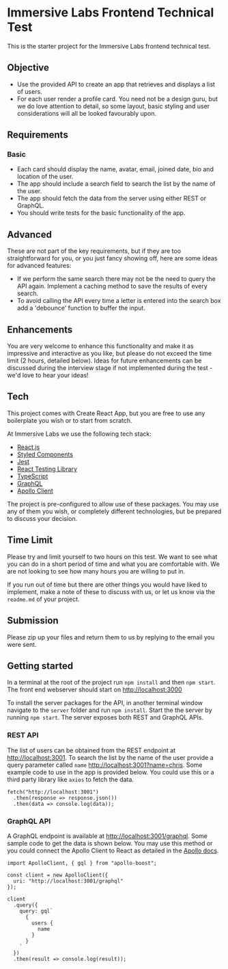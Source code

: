 # Immersive Labs Frontend Technical Test

This is the starter project for the Immersive Labs frontend technical test.

## Objective

- Use the provided API to create an app that retrieves and displays a list of users.
- For each user render a profile card. You need not be a design guru, but we do love attention to detail, so some layout, basic styling and user considerations will all be looked favourably upon.

## Requirements

### Basic

- Each card should display the name, avatar, email, joined date, bio and location of the user.
- The app should include a search field to search the list by the name of the user.
- The app should fetch the data from the server using either REST or GraphQL.
- You should write tests for the basic functionality of the app.

## Advanced

These are not part of the key requirements, but if they are too straightforward for you, or you just fancy showing off, here are some ideas for advanced features:

- If we perform the same search there may not be the need to query the API again. Implement a caching method to save the results of every search.
- To avoid calling the API every time a letter is entered into the search box add a 'debounce' function to buffer the input.

## Enhancements

You are very welcome to enhance this functionality and make it as impressive and interactive as you like, but please do not exceed the time limit (2 hours, detailed below). Ideas for future enhancements can be discussed during the interview stage if not implemented during the test - we'd love to hear your ideas!

## Tech

This project comes with Create React App, but you are free to use any boilerplate you wish or to start from scratch.

At Immersive Labs we use the following tech stack:

- [React.js](https://facebook.github.io/react/)
- [Styled Components](https://github.com/styled-components/styled-components)
- [Jest](https://facebook.github.io/jest/)
- [React Testing Library](https://testing-library.com)
- [TypeScript](https://www.typescriptlang.org/)
- [GraphQL](https://graphql.org/)
- [Apollo Client](https://www.apollographql.com/)

The project is pre-configured to allow use of these packages. You may use any of them you wish, or completely different technologies, but be prepared to discuss your decision.

## Time Limit

Please try and limit yourself to two hours on this test. We want to see what you can do in a short period of time and what you are comfortable with. We are not looking to see how many hours you are willing to put in.

If you run out of time but there are other things you would have liked to implement, make a note of these to discuss with us, or let us know via the `readme.md` of your project.

## Submission

Please zip up your files and return them to us by replying to the email you were sent.

## Getting started

In a terminal at the root of the project run `npm install` and then `npm start`. The front end webserver should start on [http://localhost:3000](http://localhost:3000)

To install the server packages for the API, in another terminal window navigate to the `server` folder and run `npm install`. Start the the server by running `npm start`. The server exposes both REST and GraphQL APIs.

### REST API

The list of users can be obtained from the REST endpoint at [http://localhost:3001](http://localhost:3001). To search the list by the name of the user provide a query parameter called `name` [http://localhost:3001?name=chris](http://localhost:3001?name=chris). Some example code to use in the app is provided below. You could use this or a third party library like `axios` to fetch the data.

```
fetch("http://localhost:3001")
  .then(response => response.json())
  .then(data => console.log(data));
```

### GraphQL API

A GraphQL endpoint is available at [http://localhost:3001/graphql](http://localhost:3001/graphql). Some sample code to get the data is shown below. You may use this method or you could connect the Apollo Client to React as detailed in the [Apollo docs](https://www.apollographql.com/docs/react/get-started/).

```
import ApolloClient, { gql } from "apollo-boost";

const client = new ApolloClient({
  uri: "http://localhost:3001/graphql"
});

client
  .query({
    query: gql`
      {
        users {
          name
        }
      }
    `
  })
  .then(result => console.log(result));
```
